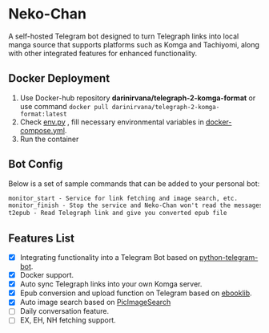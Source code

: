 # Neko-Chan
A self-hosted Telegram bot designed to turn Telegraph links into local manga source that supports platforms such as Komga and Tachiyomi, along with other integrated features for enhanced functionality.
## Docker Deployment
1. Use Docker-hub repository **darinirvana/telegraph-2-komga-format** or use command `docker pull darinirvana/telegraph-2-komga-format:latest`  
2. Check [env.py](https://github.com/Ziang-Liu/Neko-Chan/blob/main/bot/env.py) , fill necessary environmental variables in [docker-compose.yml](https://github.com/Ziang-Liu/Neko-Chan/blob/main/docker-compose.yml).
3. Run the container
## Bot Config  
Below is a set of sample commands that can be added to your personal bot:  
``` txt  
monitor_start - Service for link fetching and image search, etc.
monitor_finish - Stop the service and Neko-Chan won't read the messages.
t2epub - Read Telegraph link and give you converted epub file
```  
  
## Features List
- [x] Integrating functionality into a Telegram Bot based on [python-telegram-bot](https://github.com/python-telegram-bot/python-telegram-bot).  
- [x] Docker support.
- [x] Auto sync Telegraph links into your own Komga server.
- [x] Epub conversion and upload function on Telegram based on [ebooklib](https://github.com/aerkalov/ebooklib).
- [x] Auto image search based on [PicImageSearch](https://github.com/kitUIN/PicImageSearch)
- [ ] Daily conversation feature.
- [ ] EX, EH, NH fetching support.